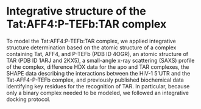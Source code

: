 # Integrative structure of the Tat:AFF4:P-TEFb:TAR complex

To model the Tat:AFF4:P-TEFb:TAR complex, we applied integrative structure determination based on the atomic structure of a complex containing Tat, AFF4, and P-TEFb (PDB ID 4OGR), an atomic structure of TAR (PDB ID 1ARJ and 2KX5), a small-angle x-ray scattering (SAXS) profile of the complex, difference HDX data for the apo and TAR complexes, the SHAPE data describing the interactions between the HIV-1 5’UTR and the Tat-AFF4-P-TEFb complex, and previously published biochemical data identifying key residues for the recognition of TAR.  In particular, because only a binary complex needed to be modeled, we followed an integrative docking protocol.
